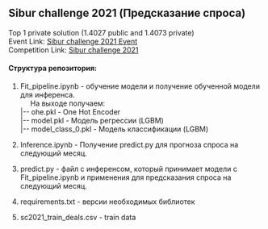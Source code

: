 ## Sibur challenge 2021 (Предсказание спроса)

Top 1 private solution (1.4027 public and 1.4073 private) <br/>
Event Link: [Sibur challenge 2021 Event](https://sibur.digital/events) <br/>
Competition Link: [Sibur challenge 2021](https://sibur.ai-community.com/competitions/5) <br/>

#### Структура репозитория:

1) Fit_pipeline.ipynb - обучение модели и получение обученной модели для инференса. <br/>
&nbsp;&nbsp;&nbsp;&nbsp; На выходе получаем: <br/>
|-- ohe.pkl - One Hot Encoder <br/>
|-- model.pkl - Модель регрессии (LGBM) <br/>
|-- model_class_0.pkl - Модель классификации (LGBM) <br/>

2) Inference.ipynb - Получение predict.py для прогноза спроса на следующий месяц. <br/>
3) predict.py - файл с инференсом, который принимает модели с Fit_pipeline.ipynb и применения для предсказания спроса на следующий месяц. <br/>
4) requirements.txt - версии необходимых библиотек <br/>
5) sc2021_train_deals.csv - train data <br/>
